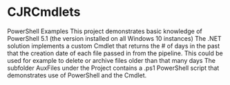 # CJRCmdlets
PowerShell Examples
This project demonstrates basic knowledge of PowerShell 5.1 (the version installed on all Windows 10 instances)
The .NET solution implements a custom Cmdlet that returns the # of days in the past that the creation date of each file passed in from the pipeline. This could be used for example to delete or archive files older than that many days
The subfolder AuxFiles under the Project contains a .ps1 PowerShell script that demonstrates use of PowerShell and the Cmdlet.
